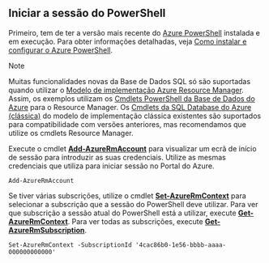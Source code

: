 
## Iniciar a sessão do PowerShell
Primeiro, tem de ter a versão mais recente do [Azure PowerShell](https://msdn.microsoft.com/library/mt619274.aspx) instalada e em execução. Para obter informações detalhadas, veja [Como instalar e configurar o Azure PowerShell](../articles/powershell-install-configure.md).

> [!NOTE]
> Muitas funcionalidades novas da Base de Dados SQL só são suportadas quando utilizar o [Modelo de implementação Azure Resource Manager](../articles/resource-group-overview.md). Assim, os exemplos utilizam os [Cmdlets PowerShell da Base de Dados do Azure](https://msdn.microsoft.com/library/azure/mt574084.aspx) para o Resource Manager. Os [Cmdlets da SQL Database do Azure (clássica)](https://msdn.microsoft.com/library/azure/dn546723.aspx) do modelo de implementação clássica existentes são suportados para compatibilidade com versões anteriores, mas recomendamos que utilize os cmdlets Resource Manager.
> 
> 

Execute o cmdlet [**Add-AzureRmAccount**](https://msdn.microsoft.com/library/mt619267.aspx) para visualizar um ecrã de início de sessão para introduzir as suas credenciais. Utilize as mesmas credenciais que utiliza para iniciar sessão no Portal do Azure.

    Add-AzureRmAccount

Se tiver várias subscrições, utilize o cmdlet [**Set-AzureRmContext**](https://msdn.microsoft.com/library/mt619263.aspx) para selecionar a subscrição que a sessão do PowerShell deve utilizar. Para ver que subscrição a sessão atual do PowerShell está a utilizar, execute [**Get-AzureRmContext**](https://msdn.microsoft.com/library/mt619265.aspx). Para ver todas as subscrições, execute [**Get-AzureRmSubscription**](https://msdn.microsoft.com/library/mt619284.aspx).

    Set-AzureRmContext -SubscriptionId '4cac86b0-1e56-bbbb-aaaa-000000000000'


<!--HONumber=Sep16_HO3-->


